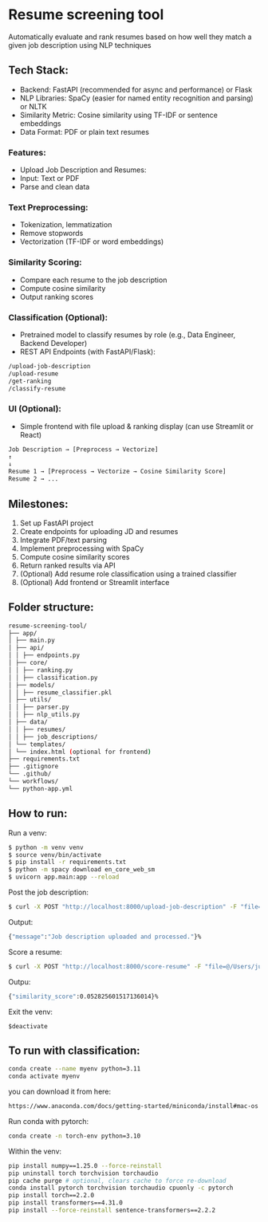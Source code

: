 # Resume screening tool

Automatically evaluate and rank resumes based on how well they match a given job description using NLP techniques

## Tech Stack:

- Backend: FastAPI (recommended for async and performance) or Flask
- NLP Libraries: SpaCy (easier for named entity recognition and parsing) or NLTK
- Similarity Metric: Cosine similarity using TF-IDF or sentence embeddings
- Data Format: PDF or plain text resumes

### Features:

- Upload Job Description and Resumes:
- Input: Text or PDF
- Parse and clean data

### Text Preprocessing:

- Tokenization, lemmatization
- Remove stopwords
- Vectorization (TF-IDF or word embeddings)

### Similarity Scoring:

- Compare each resume to the job description
- Compute cosine similarity
- Output ranking scores

### Classification (Optional):

- Pretrained model to classify resumes by role (e.g., Data Engineer, Backend Developer)
- REST API Endpoints (with FastAPI/Flask):

```bash
/upload-job-description
/upload-resume
/get-ranking
/classify-resume
```

### UI (Optional):

- Simple frontend with file upload & ranking display (can use Streamlit or React)

```bash
Job Description → [Preprocess → Vectorize]
↑
↓
Resume 1 → [Preprocess → Vectorize → Cosine Similarity Score]
Resume 2 → ...
```

## Milestones:

1. Set up FastAPI project
2. Create endpoints for uploading JD and resumes
3. Integrate PDF/text parsing
4. Implement preprocessing with SpaCy
5. Compute cosine similarity scores
6. Return ranked results via API
7. (Optional) Add resume role classification using a trained classifier
8. (Optional) Add frontend or Streamlit interface

## Folder structure:

```bash
resume-screening-tool/
├── app/
│ ├── main.py
│ ├── api/
│ │ ├── endpoints.py
│ ├── core/
│ │ ├── ranking.py
│ │ ├── classification.py
│ ├── models/
│ │ ├── resume_classifier.pkl
│ ├── utils/
│ │ ├── parser.py
│ │ ├── nlp_utils.py
│ ├── data/
│ │ ├── resumes/
│ │ ├── job_descriptions/
│ └── templates/
│ └── index.html (optional for frontend)
├── requirements.txt
├── .gitignore
└── .github/
└── workflows/
└── python-app.yml

```

## How to run:

Run a venv:

```bash
$ python -m venv venv
$ source venv/bin/activate
$ pip install -r requirements.txt
$ python -m spacy download en_core_web_sm
$ uvicorn app.main:app --reload

```

Post the job description:

```bash
$ curl -X POST "http://localhost:8000/upload-job-description" -F "file=@/Users/juandiegodelgado/learning-sw/ai/resume-screening-tool/app/data/job_descriptions/senior_support_engineer_chronicle.pdf"
```

Output:

```bash
{"message":"Job description uploaded and processed."}%
```

Score a resume:

```bash
$ curl -X POST "http://localhost:8000/score-resume" -F "file=@/Users/juandiegodelgado/learning-sw/ai/resume-screening-tool/app/data/resumes/SW\_\_Engineer_JuanDiego_Delgado_CV.pdf"
```

Outpu:

```bash
{"similarity_score":0.052825601517136014}%
```

Exit the venv:

```
$deactivate
```

## To run with classification:

```bash
conda create --name myenv python=3.11
conda activate myenv
```

you can download it from here:

```bash
https://www.anaconda.com/docs/getting-started/miniconda/install#mac-os
```

Run conda with pytorch:

```bash
conda create -n torch-env python=3.10
```

Within the venv:

```bash
pip install numpy==1.25.0 --force-reinstall
pip uninstall torch torchvision torchaudio
pip cache purge # optional, clears cache to force re-download
conda install pytorch torchvision torchaudio cpuonly -c pytorch
pip install torch==2.2.0
pip install transformers==4.31.0
pip install --force-reinstall sentence-transformers==2.2.2
```
